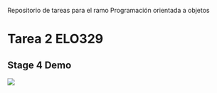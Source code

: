 Repositorio de tareas para el ramo Programación orientada a objetos

# Tarea 2 ELO329
## Stage 4 Demo
![](https://github.com/iwayato/Tareas-POO/blob/main/Tarea_2/Stage4.gif)
